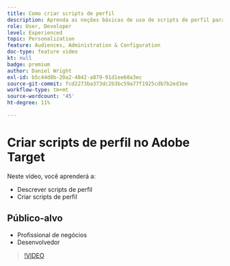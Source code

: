 ```yaml
---
title: Como criar scripts de perfil
description: Aprenda as noções básicas de uso de scripts de perfil para executar direcionamento mais especializado ou criação de público-alvo.
role: User, Developer
level: Experienced
topic: Personalization
feature: Audiences, Administration & Configuration
doc-type: feature video
kt: null
badge: premium
author: Daniel Wright
exl-id: b5c44d8b-20a2-4842-a879-91d1ee68a3ec
source-git-commit: fcd2273ba373dc2b3bc59a77f1925cdb7b2ed3ee
workflow-type: tm+mt
source-wordcount: '45'
ht-degree: 11%

---
```


# Criar scripts de perfil no Adobe Target

Neste vídeo, você aprenderá a:

* Descrever scripts de perfil
* Criar scripts de perfil

## Público-alvo

* Profissional de negócios
* Desenvolvedor

>[!VIDEO](https://video.tv.adobe.com/v/17394/?quality=12)
